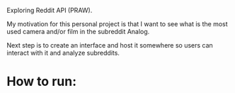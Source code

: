 Exploring Reddit API (PRAW).

My motivation for this personal project is that I want to see what is the most used camera and/or film in the subreddit Analog.

Next step is to create an interface and host it somewhere so users can interact with it and analyze subreddits.

How to run:
==================

